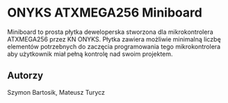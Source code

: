 # ONYKS ATXMEGA256 Miniboard
Miniboard to prosta płytka deweloperska stworzona dla mikrokontrolera ATXMEGA256 przez KN ONYKS. Płytka zawiera możliwie minimalną liczbę elementów potrzebnych do zaczęcia programowania tego mikrokontrolera aby użytkownik miał pełną kontrolę nad swoim projektem.

## Autorzy
Szymon Bartosik, Mateusz Turycz